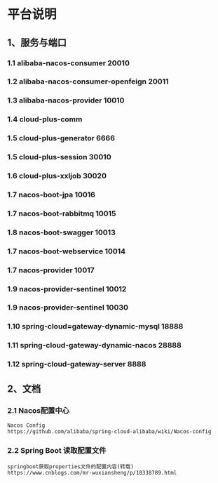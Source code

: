 # 平台说明
## 1、服务与端口
### 1.1 alibaba-nacos-consumer 20010

### 1.2 alibaba-nacos-consumer-openfeign 20011

### 1.3 alibaba-nacos-provider 10010

### 1.4 cloud-plus-comm 

### 1.5 cloud-plus-generator 6666

### 1.5 cloud-plus-session 30010

### 1.6 cloud-plus-xxljob  30020

### 1.7 nacos-boot-jpa 10016

### 1.7 nacos-boot-rabbitmq 10015

### 1.8 nacos-boot-swagger 10013

### 1.7 nacos-boot-webservice 10014

### 1.7 nacos-provider 10017

### 1.9 nacos-provider-sentinel 10012

### 1.9 nacos-provider-sentinel 10030

### 1.10 spring-cloud=gateway-dynamic-mysql 18888

### 1.11 spring-cloud-gateway-dynamic-nacos 28888

### 1.12 spring-cloud-gateway-server 8888

## 2、文档

### 2.1 Nacos配置中心
    Nacos Config
    https://github.com/alibaba/spring-cloud-alibaba/wiki/Nacos-config

### 2.2 Spring Boot 读取配置文件
    springboot获取properties文件的配置内容(转载)
    https://www.cnblogs.com/mr-wuxiansheng/p/10338789.html
   
